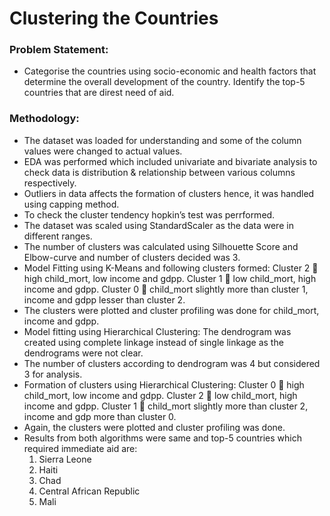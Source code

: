 # Clustering the Countries
### Problem Statement: 
- Categorise the countries using socio-economic and health factors that determine the overall development of the country. Identify the top-5 countries that are direst need of aid.
### Methodology:
- The dataset was loaded for understanding and some of the column values were changed to actual values.
- EDA was performed which included univariate and bivariate analysis to check data is distribution & relationship between various columns respectively.
- Outliers in data affects the formation of clusters hence, it was handled using capping method.
- To check the cluster tendency hopkin’s test was perrformed.
- The dataset was scaled using StandardScaler as the data were in different ranges.
- The number of clusters was calculated using Silhouette Score and Elbow-curve and number of clusters decided was 3.
- Model Fitting using K-Means and following clusters formed: Cluster 2  high child_mort, low income and gdpp. Cluster 1  low child_mort, high income and gdpp. Cluster 0  child_mort slightly more than cluster 1, income and gdpp lesser than cluster 2.
- The clusters were plotted and cluster profiling was done for child_mort, income and gdpp.
- Model fitting using Hierarchical Clustering: The dendrogram was created using complete linkage instead of single linkage as the dendrograms were not clear.
- The number of clusters according to dendrogram was 4 but considered 3 for analysis.
- Formation of clusters using Hierarchical Clustering: Cluster 0  high child_mort, low income and gdpp. Cluster 2  low child_mort, high income and gdpp. Cluster 1  child_mort slightly more than cluster 2, income and gdp more than cluster 0.
- Again, the clusters were plotted and cluster profiling was done.
- Results from both algorithms were same and top-5 countries which required immediate aid are:
  1. Sierra Leone
  2. Haiti
  3. Chad
  4. Central African Republic
  5. Mali
